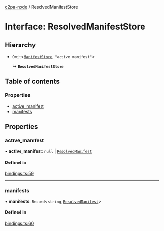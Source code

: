 [c2pa-node](../README.md) / ResolvedManifestStore

# Interface: ResolvedManifestStore

## Hierarchy

- `Omit`<[`ManifestStore`](types.ManifestStore.md), ``"active_manifest"``\>

  ↳ **`ResolvedManifestStore`**

## Table of contents

### Properties

- [active\_manifest](ResolvedManifestStore.md#active_manifest)
- [manifests](ResolvedManifestStore.md#manifests)

## Properties

### active\_manifest

• **active\_manifest**: ``null`` \| [`ResolvedManifest`](ResolvedManifest.md)

#### Defined in

[bindings.ts:59](https://github.com/crandmck/c2pa-node/blob/34230bb/js-src/bindings.ts#L59)

___

### manifests

• **manifests**: `Record`<`string`, [`ResolvedManifest`](ResolvedManifest.md)\>

#### Defined in

[bindings.ts:60](https://github.com/crandmck/c2pa-node/blob/34230bb/js-src/bindings.ts#L60)
